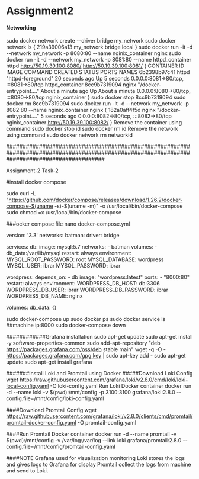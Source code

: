 # Assignment2

#### Networking

sudo docker network create --driver bridge my_network
sudo docker network ls
{
219a39006a13   my_network   bridge    local
}
sudo docker run -it -d --network my_network -p 8080:80 --name nginix_container nginx
sudo docker run -it -d --network my_network -p 8081:80 --name httpd_container httpd
http://50.19.39.100:8080/
http://50.19.39.100:8081/
{
CONTAINER ID   IMAGE     COMMAND                  CREATED              STATUS              PORTS                                   NAMES
6b2398b97c41   httpd     "httpd-foreground"       20 seconds ago        Up 5 seconds        0.0.0.0:8081->80/tcp, :::8081->80/tcp   httpd_container
8cc9b7319094   nginx     "/docker-entrypoint.…"   About a minute ago   Up About a minute   0.0.0.0:8080->80/tcp, :::8080->80/tcp   nginix_container
}
sudo docker stop 8cc9b7319094
sudo docker rm   8cc9b7319094
sudo docker run -it -d --network my_network -p 8082:80 --name nginix_container nginx
{
182a0aff4f5d   nginx     "/docker-entrypoint.…"      5 seconds ago   0.0.0.0:8082->80/tcp, :::8082->80/tcp   nginix_container
http://50.19.39.100:8082/
}
Remove the container using command
sudo docker stop id
sudo docker rm id
Remove the network using command
sudo docker network rm networkid


##############################################################################################################################################

Assignment-2 Task-2

#install docker compose

sudo curl -L "https://github.com/docker/compose/releases/download/1.26.2/docker-compose-$(uname -s)-$(uname -m)" -o /usr/local/bin/docker-compose
sudo chmod =x /usr/local/bin/docker-compose

###ocker compose file
nano docker-compose.yml

version: '3.3'
networks:
    batman:
      driver: bridge

services:
  db:
    image: mysql:5.7
    networks:
      - batman
    volumes:
      - db_data:/var/lib/mysql
    restart: always
    environment:
      MYSQL_ROOT_PASSWORD: root
      MYSQL_DATABASE: wordpress
      MYSQL_USER: ibrar
      MYSQL_PASSWORD: ibrar

  wordpress:
    depends_on:
      - db
    image: "wordpress:latest"
    ports:
      - "8000:80"
    restart: always
    environment:
      WORDPRESS_DB_HOST: db:3306
      WORDPRESS_DB_USER: ibrar
      WORDPRESS_DB_PASSWORD: ibrar
      WORDPRESS_DB_NAME: nginx

volumes:
    db_data: {}

sudo docker-compose up
sudo docker ps
sudo docker service ls
##machine ip:8000 
sudo docker-compose down



############Grafana installation
sudo apt-get update
sudo apt-get install -y software-properties-common
sudo add-apt-repository "deb https://packages.grafana.com/oss/deb stable main"
wget -q -O - https://packages.grafana.com/gpg.key | sudo apt-key add -
sudo apt-get update
sudo apt-get install grafana

#######Install Loki and Promtail using Docker
#####Download Loki Config
wget https://raw.githubusercontent.com/grafana/loki/v2.8.0/cmd/loki/loki-local-config.yaml -O loki-config.yaml
Run Loki Docker container
docker run -d --name loki -v $(pwd):/mnt/config -p 3100:3100 grafana/loki:2.8.0 --config.file=/mnt/config/loki-config.yaml

####Download Promtail Config
wget https://raw.githubusercontent.com/grafana/loki/v2.8.0/clients/cmd/promtail/promtail-docker-config.yaml -O promtail-config.yaml

####Run Promtail Docker container
docker run -d --name promtail -v $(pwd):/mnt/config -v /var/log:/var/log --link loki grafana/promtail:2.8.0 --config.file=/mnt/config/promtail-config.yaml


####NOTE
Grafana used for visualization monitoring
Loki stores the logs and gives logs to Grafana for display
Promtail collect the logs from machine and send to Loki.
